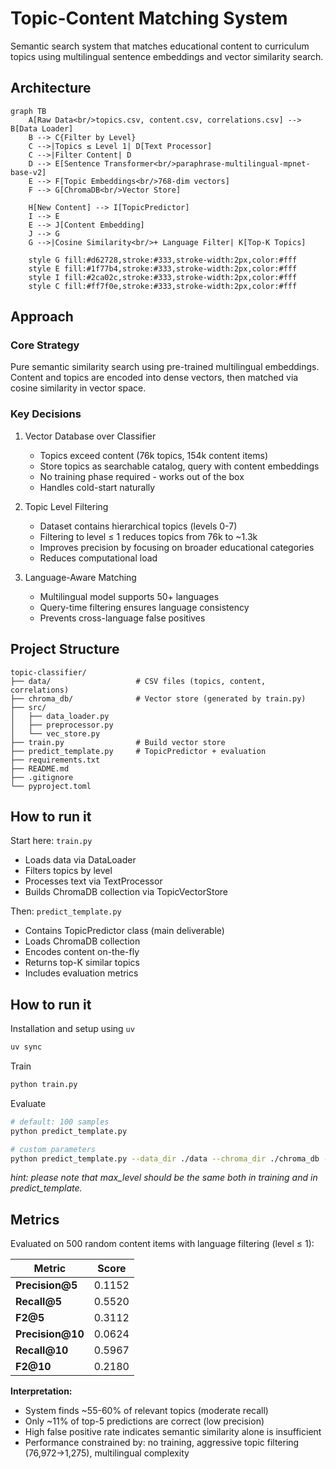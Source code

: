 
# Topic-Content Matching System

Semantic search system that matches educational content to curriculum topics using multilingual sentence embeddings and vector similarity search.

## Architecture

```mermaid
graph TB
    A[Raw Data<br/>topics.csv, content.csv, correlations.csv] --> B[Data Loader]
    B --> C{Filter by Level}
    C -->|Topics ≤ Level 1| D[Text Processor]
    C -->|Filter Content| D
    D --> E[Sentence Transformer<br/>paraphrase-multilingual-mpnet-base-v2]
    E --> F[Topic Embeddings<br/>768-dim vectors]
    F --> G[ChromaDB<br/>Vector Store]
    
    H[New Content] --> I[TopicPredictor]
    I --> E
    E --> J[Content Embedding]
    J --> G
    G -->|Cosine Similarity<br/>+ Language Filter| K[Top-K Topics]
    
    style G fill:#d62728,stroke:#333,stroke-width:2px,color:#fff
    style E fill:#1f77b4,stroke:#333,stroke-width:2px,color:#fff
    style I fill:#2ca02c,stroke:#333,stroke-width:2px,color:#fff
    style C fill:#ff7f0e,stroke:#333,stroke-width:2px,color:#fff
```

## Approach

### Core Strategy

Pure semantic similarity search using pre-trained multilingual embeddings. Content and topics are encoded into dense vectors, then matched via cosine similarity in vector space.

### Key Decisions

1. Vector Database over Classifier

    * Topics exceed content (76k topics, 154k content items)
    * Store topics as searchable catalog, query with content embeddings
    * No training phase required - works out of the box
    * Handles cold-start naturally

2. Topic Level Filtering

    * Dataset contains hierarchical topics (levels 0-7)
    * Filtering to level ≤ 1 reduces topics from 76k to ~1.3k
    * Improves precision by focusing on broader educational categories
    * Reduces computational load

3. Language-Aware Matching

    * Multilingual model supports 50+ languages
    * Query-time filtering ensures language consistency
    * Prevents cross-language false positives

## Project Structure

```
topic-classifier/
├── data/                   # CSV files (topics, content, correlations)
├── chroma_db/              # Vector store (generated by train.py)
├── src/
│   ├── data_loader.py
│   ├── preprocessor.py
│   └── vec_store.py
├── train.py                # Build vector store
├── predict_template.py     # TopicPredictor + evaluation
├── requirements.txt
├── README.md
├── .gitignore
└── pyproject.toml
```

## How to run it

Start here: `train.py`

* Loads data via DataLoader
* Filters topics by level
* Processes text via TextProcessor
* Builds ChromaDB collection via TopicVectorStore

Then: `predict_template.py`

* Contains TopicPredictor class (main deliverable)
* Loads ChromaDB collection
* Encodes content on-the-fly
* Returns top-K similar topics
* Includes evaluation metrics

## How to run it

Installation and setup using `uv`
```bash
uv sync
```

Train
```bash
python train.py
```

Evaluate
```bash
# default: 100 samples
python predict_template.py

# custom parameters
python predict_template.py --data_dir ./data --chroma_dir ./chroma_db --max_level 1 --n_samples 500
```

*hint: please note that max_level should be the same both in training and in predict_template.*

## Metrics

Evaluated on 500 random content items with language filtering (level ≤ 1):

| Metric | Score |
|--------|-------|
| **Precision@5** | 0.1152 |
| **Recall@5** | 0.5520 |
| **F2@5** | 0.3112 |
| **Precision@10** | 0.0624 |
| **Recall@10** | 0.5967 |
| **F2@10** | 0.2180 |

**Interpretation:**
- System finds ~55-60% of relevant topics (moderate recall)
- Only ~11% of top-5 predictions are correct (low precision)
- High false positive rate indicates semantic similarity alone is insufficient
- Performance constrained by: no training, aggressive topic filtering (76,972→1,275), multilingual complexity